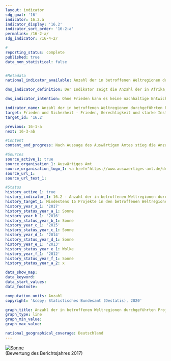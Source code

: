 ```yaml
---                   
layout: indicator                   
sdg_goal: '16'                   
indicator: 16.2.a                   
indicator_display: '16.2'                   
indicator_sort_order: '16-2-a'                   
permalink: /16-2-a/                   
sdg_indicator: /16-4-2/                   

#                   
reporting_status: complete                   
published: true                   
data_non_statistical: false                   


#Metadata                   
national_indicator_available: Anzahl der in betroffenen Weltregionen durchgeführten Projekte zur Sicherung, Registrierung und Zerstörung von Kleinwaffen und leichten Waffen durch Deutschland                   

dns_indicator_definition: Der Indikator zeigt die Anzahl der in Afrika, Osteuropa, Lateinamerika und Asien mit deutscher finanzieller Unterstützung durchgeführten Projekte zur Sicherung, Registrierung und Zerstörung von Kleinwaffen und leichten Waffen.<sub> Text aus dem Indikatorenbericht 2018</sub>                   

dns_indicator_intention: Ohne Frieden kann es keine nachhaltige Entwicklung geben und ohne nachhaltige Entwicklung keinen Frieden – dies betont die Agenda 2030 für nachhaltige Entwicklung in ihrer Präambel. Mit den vom Indikator erfassten Maßnahmen leistet Deutschland in einem konkreten Teilbereich einen Beitrag zur Friedenssicherung. Ziel ist, dass jährlich mindestens 15 Projekte zur Sicherung, Registrierung und Zerstörung von Kleinwaffen und leichten Waffen durch Deutschland durchgeführt werden.<sub> Text aus dem Indikatorenbericht 2018</sub>                   

indicator_name: Anzahl der in betroffenen Weltregionen durchgeführten Projekte zur Sicherung, Registrierung und Zerstörung von Kleinwaffen und leichten Waffen durch Deutschland                   
target: Frieden und Sicherheit - Frieden, Gerechtigkeit und starke Institutionen                   
target_id: '16.2'                   

previous: 16-1-a                   
next: 16-3-ab                   

#Content                    
content_and_progress: Nach Aussage des Auswärtigen Amtes stieg die Anzahl der pro Jahr durchgeführten Projekte von 8 im Jahr 2006 auf 26 im Jahr 2016. Das Ziel, dass sich Deutschland jährlich in mindestens 15 Projekten engagiert, wäre nach diesen Angaben bereits im Jahr 2012 erstmals erfüllt worden. Mit Ausnahme des Jahres 2013 sei der Wert auch in den Folgejahren erreicht oder sogar überschritten worden. Dabei lagen die regionalen Schwerpunkte des deutschen Engagements laut Angaben des Auswärtigen Amtes in Ost- und Westafrika, dem westlichen Balkan und der Ukraine. Weitere Projekte würden in Lateinamerika und der Karibik unterstützt. Mehrfachzählungen von Projekten mit Laufzeiten von mehr als einem Jahr sind hierbei möglich.<br><br>Die Finanzierung der gemeldeten Projekte erfolgt nicht ausschließlich durch das Auswärtige Amt, sondern teilweise mit Drittmitteln. Damit berücksichtigt der Indikator auch diejenigen Projekte, die nur teilweise staatlich finanziert sind. Allerdings sagt die Anzahl der durchgeführten Projekte nichts über deren Umfang oder Erfolg aus. Zudem sind klar formulierte und kommunizierte Kriterien, um ein Projekt eindeutig der Zielsetzung des Indikators zuzuordnen, relevant. In den Jahresabrüstungsberichten werden Projekte mit Zielsetzung zur Bekämpfung von Kleinwaffen und deren Finanzierung aufgelistet. Ihre Anzahl weicht von den zum Indikator gemeldeten Zahlen ab. Ein Grund hierfür kann die Schwerpunktsetzung der Projekte sein, die für die jeweilige Zurechnung ausschlaggebend ist. Damit berücksichtigt der Indikator mehr als nur den Umfang der staatlichen Beteiligung an diesen Projekten.<br><br>Nach den statistischen Melderichtlinien des Ausschusses für Entwicklungshilfe veröffentlicht die Organisation für wirtschaftliche Zusammenarbeit und Entwicklung (OECD) ebenfalls ausführliche Zahlen zu Projekten zur „Wiedereingliederung; Bekämpfung von Handfeuerwaffen und leichten Waffen“ (Förderbereichsschlüssel 15240). Auch hierbei gibt es gewisse Unschärfen dadurch, dass Teile eines Projekts die Bekämpfung von Handfeuerwaffen und leichten Waffen zum Ziel haben, aber aufgrund der Schwerpunktsetzung des Gesamtprojekts nicht angerechnet werden.<br><br>Würde dem Indikator die Anzahl der Projekte nach dem genannten OECD-Förderbereichsschlüssel zugrunde gelegt, so wäre das gesetzte Ziel von jährlich mindestens 15 Projekten lediglich in den Jahren 2006 und 2016 erreicht worden. In den Jahren dazwischen lägen die Werte unter dem Zielwert. Die Projekte umfassen jedoch auch Maßnahmen zur Wiedereingliederung, beispielsweise von demobilisierten Soldaten in die Wirtschaft. Ohne diese Wiedereingliederungsmaßnahmen fiele die Anzahl der Projekte, die ausschließlich oder überwiegend der Bekämpfung von Handfeuerwaffen und leichten Waffen dienen, geringer aus.<sub> Text aus dem Indikatorenbericht 2018</sub>                   

#Sources
source_active_1: true                           
source_organisation_1: Auswärtiges Amt                           
source_organisation_logo_1: <a href="https://www.auswaertiges-amt.de/de/"><img src="https://g205sdgs.github.io/sdg-indicators/public/logos/aa.png" alt="Logo Auswärtiges Amt" /></a>                           
source_url_1:                            
source_url_text_1:                            

#Status                   
history_active_1: true                   
history_indicator_1: 16.2 - Anzahl der in betroffenen Weltregionen durchgeführten Projekte zur Sicherung, Registrierung und Zerstörung von Kleinwaffen und leichten Waffen durch Deutschland                   
history_target_1: Mindestens 15 Projekte in den betroffenen Weltregionen zur Sicherung, Registrierung und Zerstörung von Kleinwaffen und leichten Waffen jährlich durch Deutschland bis 2030
history_year_a_1: '2017'                           
history_status_year_a_1: Sonne
history_year_b_1: '2016'                           
history_status_year_b_1: Sonne
history_year_c_1: '2015'                           
history_status_year_c_1: Sonne
history_year_d_1: '2014'                           
history_status_year_d_1: Sonne
history_year_e_1: '2013'                           
history_status_year_e_1: Wolke
history_year_f_1: '2012'                           
history_status_year_f_1: Sonne
history_status_year_a_2: x

data_show_map:                    
data_keyword:                    
data_start_values:                    
data_footnote:                    

computation_units: Anzahl                   
copyright: '&copy; Statistisches Bundesamt (Destatis), 2020'                   

graph_title: Anzahl der in betroffenen Weltregionen durchgeführten Projekte zur Sicherung, Registrierung und Zerstörung von Kleinwaffen und leichten Waffen durch Deutschland                   
graph_type: line                   
graph_min_value:                    
graph_max_value:                    

national_geographical_coverage: Deutschland                   
---
```

<div>                           
  <div class="my-header">                           
    <a href="https://sustainabledevelopment-deutschland.github.io/status/"><img src="https://g205sdgs.github.io/sdg-indicators/public/Wettersymbole/Sonne.png" title="Bei Fortsetzung der Entwicklung beträgt die Abweichung vom Zielwert weniger als 5&nbsp;% der Differenz zwischen Zielwert und aktuellem Wert" alt="Sonne" />                           
    </a>                           
  </div>
  <div class="my-header-note">
    <span>(Bewertung des Berichtsjahres 2017)</span>
  </div>                           
</div>
